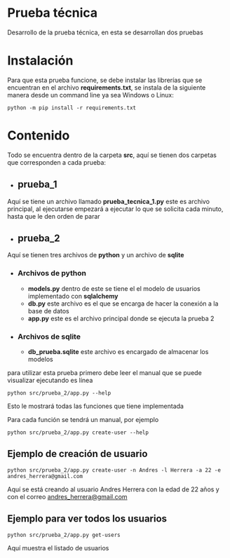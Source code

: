 # Prueba técnica
Desarrollo de la prueba técnica, en esta se desarrollan dos pruebas

# Instalación
Para que esta prueba funcione, se debe instalar las librerías que se encuentran en el archivo <strong>requirements.txt</strong>, se instala de la siguiente manera desde un command line ya sea Windows o Linux: 

    python -m pip install -r requirements.txt

# Contenido

Todo se encuentra dentro de la carpeta <strong>src</strong>, aquí se tienen dos carpetas que corresponden a cada prueba:

- ## prueba_1 
Aquí se tiene un archivo llamado <strong>prueba_tecnica_1.py</strong> este es archivo principal, al ejecutarse empezará a ejecutar lo que se solicita cada minuto, hasta que le den orden de parar

- ## prueba_2
Aquí se tienen tres archivos de <strong>python</strong>  y un archivo de <strong>sqlite</strong>
  - ### Archivos de python
    + <strong>models.py</strong> dentro de este se tiene el el modelo de usuarios implementado con <strong>sqlalchemy</strong>
    + <strong>db.py</strong> este archivo es el que se encarga de hacer la conexión a la base de datos
    + <strong>app.py</strong> este es el archivo principal donde se ejecuta la prueba 2
  - ### Archivos de sqlite
    + <strong>db_prueba.sqlite</strong> este archivo es encargado de almacenar los modelos 

para utilizar esta prueba primero debe leer el manual que se puede visualizar ejecutando es línea 

    python src/prueba_2/app.py --help

Esto le mostrará todas las funciones que tiene implementada

Para cada función se tendrá un manual, por ejemplo

    python src/prueba_2/app.py create-user --help

## Ejemplo de creación de usuario

    python src/prueba_2/app.py create-user -n Andres -l Herrera -a 22 -e andres_herrera@gmail.com

Aquí se está creando al usuario Andres Herrera con la edad de 22 años y con el correo andres_herrera@gmail.com

## Ejemplo para ver todos los usuarios

    python src/prueba_2/app.py get-users

Aquí muestra el listado de usuarios